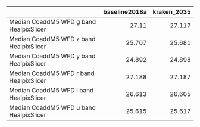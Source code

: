 |                                         |   baseline2018a |   kraken_2035 |
|:----------------------------------------|----------------:|--------------:|
| Median CoaddM5 WFD g band HealpixSlicer |          27.11  |        27.117 |
| Median CoaddM5 WFD z band HealpixSlicer |          25.707 |        25.681 |
| Median CoaddM5 WFD y band HealpixSlicer |          24.892 |        24.898 |
| Median CoaddM5 WFD r band HealpixSlicer |          27.188 |        27.187 |
| Median CoaddM5 WFD i band HealpixSlicer |          26.613 |        26.605 |
| Median CoaddM5 WFD u band HealpixSlicer |          25.615 |        25.617 |
